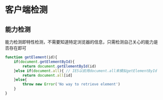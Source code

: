 # 客户端检测

## 能力检测

能力检测即特性检测，不需要知道特定浏览器的信息，只需检测自己关心的能力是否存在即可

```js
function getElement(id){
	if(document.getElementById){
		return document.getElementById(id)
	}else if(document.all){ // IE5以前用document.all来模拟getElementById
		return document.all[id]
	}else{
		throw new Error('No way to retrieve element')
	}
}
```

